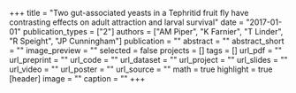 +++
title = "Two gut-associated yeasts in a Tephritid fruit fly have contrasting effects on adult attraction and larval survival"
date = "2017-01-01"
publication_types = ["2"]
authors = ["AM Piper", "K Farnier", "T Linder", "R Speight", "JP Cunningham"]
publication = ""
abstract = ""
abstract_short = ""
image_preview = ""
selected = false
projects = []
tags = []
url_pdf = ""
url_preprint = ""
url_code = ""
url_dataset = ""
url_project = ""
url_slides = ""
url_video = ""
url_poster = ""
url_source = ""
math = true
highlight = true
[header]
image = ""
caption = ""
+++
